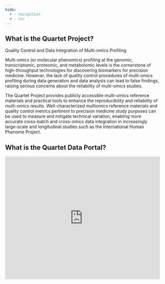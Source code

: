 ```yaml
---
hide:
  # - navigation
  # - toc
---
```


<h2 style="text-align: left;">What is the Quartet Project?</h2>
<p style="text-align: left;">Quality Control and Data Integration of Multi-omics Profiling</p>

Multi-omics (or molecular phenomics) profiling at the genomic, transcriptomic, proteomic, and metabolomic levels is the cornerstone of high-throughput technologies for discovering biomarkers for precision medicine. However, the lack of quality control procedures of multi-omics profiling during data generation and data analysis can lead to false findings, raising serious concerns about the reliability of multi-omics studies.

The Quartet Project provides publicly accessible multi-omics reference materials and practical tools to enhance the reproducibility and reliability of multi-omics results. Well-characterized multiomics reference materials and quality control metrics pertinent to precision medicine study purposes can be used to measure and mitigate technical variation, enabling more accurate cross-batch and cross-omics data integration in increasingly large-scale and longitudinal studies such as the International Human Phenome Project.

## What is the Quartet Data Portal?

<div style="display: flex; align-items: center; justify-content: center;">
<iframe width="800" height="400" src="https://www.youtube.com/embed/cDQydyuT_Ps"  frameborder="0"  allow="accelerometer; autoplay; encrypted-media; gyroscope; picture-in-picture" allowfullscreen></iframe>
</div>
